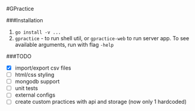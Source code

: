 #GPractice

###Installation
1. `go install -v ...`
2. `gpractice` - to run shell util,
    or `gpractice-web` to run server app.
    To see available arguments, run with flag `-help`


###TODO
- [x] import/export csv files
- [ ] html/css styling
- [ ] mongodb support
- [ ] unit tests
- [ ] external configs
- [ ] create custom practices with api and storage (now only 1 hardcoded)